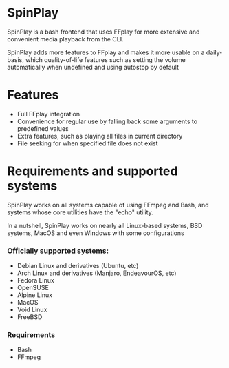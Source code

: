 # SpinPlay
SpinPlay is a bash frontend that uses FFplay for more extensive and convenient media playback from the CLI.

SpinPlay adds more features to FFplay and makes it more usable on a daily-basis, which quality-of-life features such as setting the volume automatically when undefined and using autostop by default

# Features
* Full FFplay integration
* Convenience for regular use by falling back some arguments to predefined values
* Extra features, such as playing all files in current directory
* File seeking for when specified file does not exist

# Requirements and supported systems
SpinPlay works on all systems capable of using FFmpeg and Bash, and systems whose core utilities have the "echo" utility.

In a nutshell, SpinPlay works on nearly all Linux-based systems, BSD systems, MacOS and even Windows with some configurations

### Officially supported systems:
* Debian Linux and derivatives (Ubuntu, etc)
* Arch Linux and derivatives (Manjaro, EndeavourOS, etc)
* Fedora Linux
* OpenSUSE
* Alpine Linux
* MacOS
* Void Linux
* FreeBSD

### Requirements
* Bash
* FFmpeg
